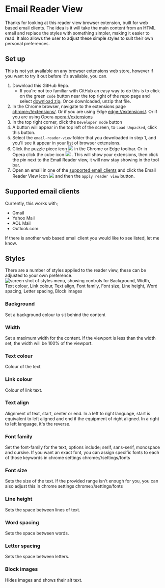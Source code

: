 # Email Reader View
Thanks for looking at this reader view browser extension, built for web based email clients. The idea is it will take the main content from an HTML email and replace the styles with something simpler, making it easier to read. It also allows  the user to adjust these simple styles to suit their own personal preferences.

## Set up
This is not yet available on any browser extensions web store, however if you want to try it out before it's available, you can.
1. Download this GitHub Repo.  
	* If you're not too familiar with GitHub an easy way to do this is to click on the green `code` button near the top right of the repo page and select [download zip](https://github.com/email-markup-consortium/email-reader-view/archive/refs/heads/main.zip). Once downloaded, unzip that file.
2. In the Chrome browser, navigate to the extensions page [chrome://extensions/](chrome://extensions/).
Or if you are using Edge [edge://extensions/](edge://extensions/).
Or if you are using Opera [opera://extensions](opera://extensions)
3. In the top right corner, click the `Developer mode` button
4. A button will appear in the top left of the screen, to `Load Unpacked`, click this button.
5. Select the `email-reader-view` folder that you downloaded in step 1, and you'll see it appear in your list of browser extensions.
6. Click the puzzle piece icon ![](https://user-images.githubusercontent.com/7871206/193024825-a9f31d07-fd66-4982-a711-17c2d5e04898.png)
 in the Chrome or Edge toolbar. Or in Opera click the cube icon ![](https://user-images.githubusercontent.com/7871206/193051201-da64f57d-453f-4f38-be0d-917851128739.png)
. This will show your extensions, then click the pin next to the Email Reader view, it will now stay showing in the tool bar.
7. Open an email in one of the [supported email clients](supported-email-clients) and click the Email Reader View icon ![](https://user-images.githubusercontent.com/7871206/193025100-02a17935-082e-4207-b7e5-dae9cf08cc12.png)
 and then the `apply reader view` button.

## Supported email clients
Currently, this works with;
* Gmail
* Yahoo Mail
* AOL Mail
* Outlook.com

If there is another web based email client you would like to see listed, let me know.


## Styles
There are a number of styles applied to the reader view, these can be adjusted to your own preference.
![screen shot of styles menu, showing controls for Background, Width, Text colour, Link colour, Text align, Font family, Font size, Line height, Word spacing, Letter spacing, Block images](https://user-images.githubusercontent.com/7871206/191954116-81b92466-b72a-4241-b68b-06ab92171781.png)

### Background
Set a background colour to sit behind the content
###  Width
Set a maximum width for the content. If the viewport is less than the width set, the width will be 100% of the viewport.
### Text colour
Colour of the text
### Link colour
Colour of link text.
### Text align
Alignment of text, start, center or end. In a left to right language, start is equivalent to left aligned and end if the equipment of right aligned. In a right to left language, it's the reverse.
### Font family
Set the font-family for the text, options include; serif, sans-serif, monospace  and cursive. If you want an exact font, you can assign specific fonts to each of those keywords in chrome settings chrome://settings/fonts
### Font size
Sets the size of the text.  If the provided range isn't enough for you, you can also adjust this in chrome settings chrome://settings/fonts
### Line height
Sets the space between lines of text.
### Word spacing
Sets the space between words.
### Letter spacing
Sets the space between letters.
### Block images
Hides images and shows their alt text.


